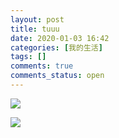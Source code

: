 ```yaml
---
layout: post
title: tuuu
date: 2020-01-03 16:42
categories: [我的生活]
tags: []
comments: true
comments_status: open
---
```



![](/assets/20200103/15780210935386.png)


![](/assets/20200103/15780409263976.png)



